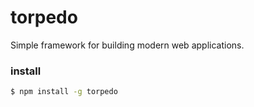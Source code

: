 torpedo
=======

Simple framework for building modern web applications.

### install

```bash
$ npm install -g torpedo
```
